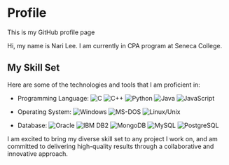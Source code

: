 # Profile
This is my GitHub profile page

Hi, my name is Nari Lee. I am currently in CPA program at Seneca College.

## My Skill Set

Here are some of the technologies and tools that I am proficient in:

- Programming Language: 
    ![C](https://img.icons8.com/color/48/000000/c-programming.png) 
    ![C++](https://img.icons8.com/color/48/000000/c-plus-plus-logo.png)
    ![Python](https://img.icons8.com/color/48/000000/python.png)
    ![Java](https://img.icons8.com/color/48/000000/java-coffee-cup-logo.png)
    ![JavaScript](https://img.icons8.com/color/48/000000/javascript-logo-1.png)

- Operating System: 
    ![Windows](https://img.icons8.com/color/48/000000/windows-10.png)
    ![MS-DOS](https://img.icons8.com/color/48/000000/console.png)
    ![Linux/Unix](https://img.icons8.com/color/48/000000/linux--v1.png)

- Database: 
    ![Oracle](https://img.icons8.com/color/48/000000/oracle-logo.png)
    ![IBM DB2](https://img.icons8.com/color/48/000000/ibm-db2.png)
    ![MongoDB](https://img.icons8.com/color/48/000000/mongodb.png)
    ![MySQL](https://img.icons8.com/color/48/000000/mysql-logo.png)
    ![PostgreSQL](https://img.icons8.com/color/48/000000/postgreesql.png)

I am excited to bring my diverse skill set to any project I work on, and am committed to delivering high-quality results through a collaborative and innovative approach.

